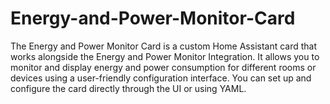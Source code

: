 # Energy-and-Power-Monitor-Card
The Energy and Power Monitor Card is a custom Home Assistant card that works alongside the Energy and Power Monitor Integration. It allows you to monitor and display energy and power consumption for different rooms or devices using a user-friendly configuration interface. You can set up and configure the card directly through the UI or using YAML.
